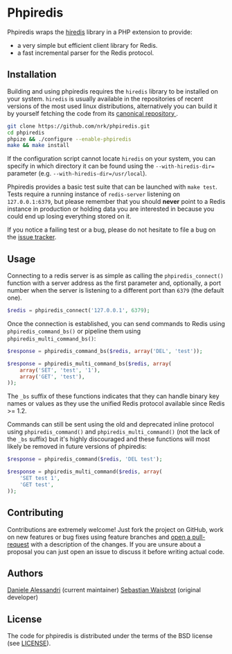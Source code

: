 Phpiredis
=========

Phpiredis wraps the [hiredis](https://github.com/redis/hiredis) library in a PHP extension to provide:

  - a very simple but efficient client library for Redis.
  - a fast incremental parser for the Redis protocol.

Installation
------------

Building and using phpiredis requires the `hiredis` library to be installed on your system. `hiredis`
is usually available in the repositories of recent versions of the most used linux distributions,
alternatively you can build it by yourself fetching the code from its
[canonical repository ](https://github.com/redis/hiredis).

```sh
git clone https://github.com/nrk/phpiredis.git
cd phpiredis
phpize && ./configure --enable-phpiredis
make && make install
```

If the configuration script cannot locate `hiredis` on your system, you can specify in which directory
it can be found using the `--with-hiredis-dir=` parameter (e.g. `--with-hiredis-dir=/usr/local`).

Phpiredis provides a basic test suite that can be launched with `make test`. Tests require a running
instance of `redis-server` listening on `127.0.0.1:6379`, but please remember that you should __never__
point to a Redis instance in production or holding data you are interested in because you could end up
losing everything stored on it.

If you notice a failing test or a bug, please do not hesitate to file a bug on the
[issue tracker](http://github.com/nrk/phpiredis/issues).

Usage
-----

Connecting to a redis server is as simple as calling the `phpiredis_connect()` function with a server
address as the first parameter and, optionally, a port number when the server is listening to a different
port than `6379` (the default one).

```php
$redis = phpiredis_connect('127.0.0.1', 6379);
```

Once the connection is established, you can send commands to Redis using `phpiredis_command_bs()` or
pipeline them using `phpiredis_multi_command_bs()`:

```php
$response = phpiredis_command_bs($redis, array('DEL', 'test'));

$response = phpiredis_multi_command_bs($redis, array(
    array('SET', 'test', '1'),
    array('GET', 'test'),
));
```

The `_bs` suffix of these functions indicates that they can handle binary key names or values as they
use the unified Redis protocol available since Redis >= 1.2.

Commands can still be sent using the old and deprecated inline protocol using `phpiredis_command()` and
`phpiredis_multi_command()` (not the lack of the `_bs` suffix) but it's highly discouraged and these
functions will most likely be removed in future versions of phpiredis:

```php
$response = phpiredis_command($redis, 'DEL test');

$response = phpiredis_multi_command($redis, array(
    'SET test 1',
    'GET test',
));
```

Contributing
------------
Contributions are extremely welcome! Just fork the project on GitHub, work on new features or bug fixes
using feature branches and [open a pull-request](http://github.com/nrk/phpiredis/issues) with a description
of the changes. If you are unsure about a proposal you can just open an issue to discuss it before writing
actual code.

Authors
-------
[Daniele Alessandri](https://github.com/nrk) (current maintainer)
[Sebastian Waisbrot](https://github.com/seppo0010) (original developer)

License
-------
The code for phpiredis is distributed under the terms of the BSD license (see [LICENSE](LICENSE)).
